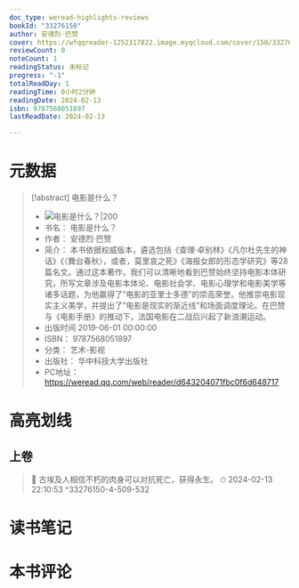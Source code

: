```yaml
---
doc_type: weread-highlights-reviews
bookId: "33276150"
author: 安德烈·巴赞
cover: https://wfqqreader-1252317822.image.myqcloud.com/cover/150/33276150/t7_33276150.jpg
reviewCount: 0
noteCount: 1
readingStatus: 未标记
progress: "-1"
totalReadDay: 1
readingTime: 0小时2分钟
readingDate: 2024-02-13
isbn: 9787568051897
lastReadDate: 2024-02-13

---
```

# 元数据
> [!abstract] 电影是什么？
> - ![ 电影是什么？|200](https://wfqqreader-1252317822.image.myqcloud.com/cover/150/33276150/t7_33276150.jpg)
> - 书名： 电影是什么？
> - 作者： 安德烈·巴赞
> - 简介： 本书依据权威版本，遴选包括《查理·卓别林》《凡尔杜先生的神话》《〈舞台春秋〉，或者，莫里哀之死》《海报女郎的形态学研究》等28篇名文。通过这本著作，我们可以清晰地看到巴赞始终坚持电影本体研究，所写文章涉及电影本体论、电影社会学、电影心理学和电影美学等诸多话题，为他赢得了“电影的亚里士多德”的崇高荣誉。他推崇电影现实主义美学，并提出了“电影是现实的渐近线”和场面调度理论。在巴赞与《电影手册》的推动下，法国电影在二战后兴起了新浪潮运动。
> - 出版时间 2019-06-01 00:00:00
> - ISBN： 9787568051897
> - 分类： 艺术-影视
> - 出版社： 华中科技大学出版社
> - PC地址：https://weread.qq.com/web/reader/d643204071fbc0f6d648717

# 高亮划线

## 上卷

> 📌 古埃及人相信不朽的肉身可以对抗死亡，获得永生。 
> ⏱ 2024-02-13 22:10:53 ^33276150-4-509-532

# 读书笔记

# 本书评论
